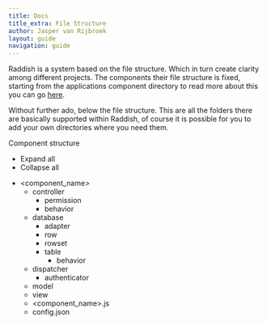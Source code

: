 ```yaml
---
title: Docs
title_extra: File Structure
author: Jasper van Rijbroek
layout: guide
navigation: guide
---
```


Raddish is a system based on the file structure. Which in turn create clarity among different projects.
The components their file structure is fixed, starting from the applications component directory to read more about this you can go [here](/guide/objects/application.html).

Without further ado, below the file structure.
This are all the folders there are basically supported within Raddish, of course it is possible for you to add your own directories where you need them.

<div class="file-tree">
    <div class="file-tree-title">
        Component structure
        <ul class="file-tree-buttons">
            <li class="js-expand"><i class="fa fa-plus"></i> Expand all</li>
            <li class="js-collapse"><i class="fa fa-minus"></i> Collapse all</li>
        </ul>
    </div>
    <ul class="file-tree-list js-file-tree treeview" data-expanded="true">
        <li class="is-folder contains-items items-expanded">&lt;component_name&gt;
            <ul style="display: block;">
                <li class="is-folder contains-items">controller
                    <ul>
                        <li class="is-folder">permission</li>
                        <li class="is-folder">behavior</li>
                    </ul>
                </li>
                <li class="is-folder contains-items">database
                    <ul>
                        <li class="is-folder">adapter</li>
                        <li class="is-folder">row</li>
                        <li class="is-folder">rowset</li>
                        <li class="is-folder contains-items">table
                            <ul>
                                <li class="is-folder">behavior</li>
                            </ul>
                        </li>
                    </ul>
                </li>
                <li class="is-folder contains-items">dispatcher
                    <ul>
                        <li class="is-folder">authenticator</li>
                    </ul>
                </li>
                <li class="is-folder">model</li>
                <li class="is-folder">view</li>
                <li class="is-file">&lt;component_name&gt;.js</li>
                <li class="is-file">config.json</li>
            </ul>
        </li>
    </ul>
</div>
